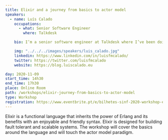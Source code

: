 ```yaml
---
title: Elixir and a journey from basics to actor model
speakers:
  - name: Luís Calado
    occupations:
      - what: Senior Software Engineer
        where: Talkdesk

    bio: I’m a senior software engineer at Talkdesk where I’ve been doing awesome things. I’m interested in distributed and embedded systems and at the moment I’m digging into DLTs and blockchains. I’ve played Handball when I was young, love to participate in hackathons and have been inside the independence space shuttle.

    img: "../../../images/speakers/luis_calado.jpg"
    linkedin: https://www.linkedin.com/in/luisfmcalado/
    twitter: https://twitter.com/luisfmcalado
    website: https://blog.luiscalado.eu

day: 2020-11-09
start_time: 14h30
end_time: 17h30
place: Online Room
path: /workshops/elixir-journey-from-basics-to-actor-model
type: Workshop
registration: https://www.eventbrite.pt/e/bilhetes-sinf-2020-workshop-elixir-and-a-journey-from-basics-to-actor-model-127547956371
---
```


Elixir is a functional language that inherits the power of Erlang and its benefits with an enjoyable and friendly syntax. Elixir is designed for building fault tolerant and scalable systems. The workshop will cover the basics around the language and will touch the actor model paradigm.
